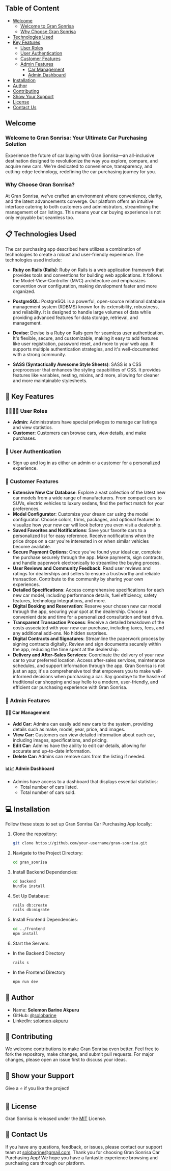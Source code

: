 ## Table of Content

- [Welcome](#welcome)
  - [Welcome to Gran Sonrisa](#welcome-to-gran-sonrisa-your-ultimate-car-purchasing-solution)
  - [Why Choose Gran Sonrisa](#why-choose-gran-sonrisa)
- [Technologies Used](#📋-technologies-used)
- [Key Features](#📜-key-features)
  - [User Roles](#👨‍💻🧑‍💻-user-roles)
  - [User Authentication](#🔐-user-authentication)
  - [Customer Features](#👥-customer-features)
  - [Admin Features](#👤-admin-features)
    - [Car Management](#🚙🚗-car-management)
    - [Admin Dashboard](#📊📈-admin-dashboard)
- [Installation](#💻-installation)
- [Author](#👤-author)
- [Contributing](#🤝-contributing)
- [Show Your Support](#🙏-show-your-support)
- [License](#📝-license)
- [Contact Us](#📧-contact-us)

## Welcome

### Welcome to Gran Sonrisa: Your Ultimate Car Purchasing Solution

Experience the future of car buying with Gran Sonrisa—an all-inclusive destination designed to revolutionize the way you explore, compare, and acquire new cars. We're dedicated to convenience, transparency, and cutting-edge technology, redefining the car purchasing journey for you.

### Why Choose Gran Sonrisa?

At Gran Sonrisa, we've crafted an environment where convenience, clarity, and the latest advancements converge. Our platform offers an intuitive interface catering to both customers and administrators, streamlining the management of car listings. This means your car buying experience is not only enjoyable but seamless too.

## 📋 Technologies Used

The car purchasing app described here utilizes a combination of technologies to create a robust and user-friendly experience. The technologies used include:

- **Ruby on Rails (Rails)**: Ruby on Rails is a web application framework that provides tools and conventions for building web applications. It follows the Model-View-Controller (MVC) architecture and emphasizes convention over configuration, making development faster and more organized.

- **PostgreSQL**: PostgreSQL is a powerful, open-source relational database management system (RDBMS) known for its extensibility, robustness, and reliability. It is designed to handle large volumes of data while providing advanced features for data storage, retrieval, and management.

- **Devise**: Devise is a Ruby on Rails gem for seamless user authentication. It's flexible, secure, and customizable, making it easy to add features like user registration, password reset, and more to your web app. It supports multiple authentication strategies, and it's well-documented with a strong community.

- **SASS (Syntactically Awesome Style Sheets)**: SASS is a CSS preprocessor that enhances the styling capabilities of CSS. It provides features like variables, nesting, mixins, and more, allowing for cleaner and more maintainable stylesheets.

## 📜 Key Features

### 👨‍💻🧑‍💻 User Roles

- **Admin:** Administrators have special privileges to manage car listings and view statistics.
- **Customer:** Customers can browse cars, view details, and make purchases.

### 🔐 User Authentication

- Sign up and log in as either an admin or a customer for a personalized experience.

### 👥 Customer Features

- **Extensive New Car Database**: Explore a vast collection of the latest new car models from a wide range of manufacturers. From compact cars to SUVs, electric vehicles to luxury sedans, find the perfect match for your preferences.
- **Model Configurator**: Customize your dream car using the model configurator. Choose colors, trims, packages, and optional features to visualize how your new car will look before you even visit a dealership.
- **Saved Favorites and Notifications**: Save your favorite cars to a personalized list for easy reference. Receive notifications when the price drops on a car you're interested in or when similar vehicles become available.
- **Secure Payment Options**: Once you've found your ideal car, complete the purchase securely through the app. Make payments, sign contracts, and handle paperwork electronically to streamline the buying process.
- **User Reviews and Community Feedback**: Read user reviews and ratings for dealerships and sellers to ensure a trustworthy and reliable transaction. Contribute to the community by sharing your own experiences.
- **Detailed Specifications**: Access comprehensive specifications for each new car model, including performance details, fuel efficiency, safety features, technology integrations, and more.
- **Digital Booking and Reservation**: Reserve your chosen new car model through the app, securing your spot at the dealership. Choose a convenient date and time for a personalized consultation and test drive.
- **Transparent Transaction Process**: Receive a detailed breakdown of the costs associated with your new car purchase, including taxes, fees, and any additional add-ons. No hidden surprises.
- **Digital Contracts and Signatures**: Streamline the paperwork process by signing contracts digitally. Review and sign documents securely within the app, reducing the time spent at the dealership.
- **Delivery and After-Sales Services**: Coordinate the delivery of your new car to your preferred location. Access after-sales services, maintenance schedules, and support information through the app.
  Gran Sonrisa is not just an app; it's a comprehensive tool that empowers you to make well-informed decisions when purchasing a car. Say goodbye to the hassle of traditional car shopping and say hello to a modern, user-friendly, and efficient car purchasing experience with Gran Sonrisa.

### 👤 Admin Features

#### 🚙🚗 Car Management

- **Add Car:** Admins can easily add new cars to the system, providing details such as make, model, year, price, and images.
- **View Car:** Customers can view detailed information about each car, including images, specifications, and pricing.
- **Edit Car:** Admins have the ability to edit car details, allowing for accurate and up-to-date information.
- **Delete Car:** Admins can remove cars from the listing if needed.

#### 📊📈 Admin Dashboard

- Admins have access to a dashboard that displays essential statistics:
  - Total number of cars listed.
  - Total number of cars sold.

## 💻 Installation

Follow these steps to set up Gran Sonrisa Car Purchasing App locally:

1. Clone the repository:

   ```bash
   git clone https://github.com/your-username/gran-sonrisa.git
   ```

2. Navigate to the Project Directory:

   ```bash
   cd gran_sonrisa
   ```

3. Install Backend Dependencies:

   ```bash
   cd backend
   bundle install
   ```

4. Set Up Database:

   ```bash
   rails db:create
   rails db:migrate
   ```

5. Install Frontend Dependencies:

   ```bash
   cd ../frontend
   npm install
   ```

6. Start the Servers:

- In the Backend Directory

  ```bash
  rails s
  ```

- In the Frontend Directory

  ```bash
  npm run dev
  ```

## 👤 Author

- Name: **Solomon Barine Akpuru**
- GitHub: [@solobarine](https://github.com/solobarine)
- LinkedIn: [solomon-akpuru](https://www.linkedin.com/in/solomon-akpuru)

## 🤝 Contributing

We welcome contributions to make Gran Sonrisa even better. Feel free to fork the repository, make changes, and submit pull requests. For major changes, please open an issue first to discuss your ideas.

## 🙏 Show your Support

Give a ⭐️ if you like the project!

## 📝 License

Gran Sonrisa is released under the [MIT](./LICENSE.md) License.

## 📧 Contact Us

If you have any questions, feedback, or issues, please contact our support team at [solobarine@gmail.com](solobarine@gmail.com).
Thank you for choosing Gran Sonrisa Car Purchasing App! We hope you have a fantastic experience browsing and purchasing cars through our platform.
